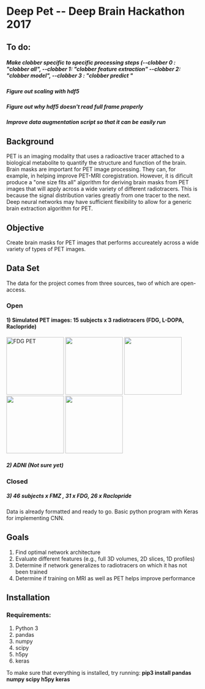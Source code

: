 # Deep Pet -- Deep Brain Hackathon 2017

## To do:
##### Make clobber specific to specific processing steps (--clobber 0 : "clobber all", --clobber 1: "clobber feature extraction" --clobber 2: "clobber model", --clobber 3 : "clobber predict "
##### Figure out scaling with hdf5
##### Figure out why hdf5 doesn't read full frame properly
##### Improve data augmentation script so that it can be easily run



## Background
PET is an imaging modality that uses a radioactive tracer attached to a biological metabolite to quantify the structure and function of the brain. Brain masks are important for PET image processing. They can, for example, in helping improve PET-MRI coregistration. However, it is dificult produce a "one size fits all" algorithm for deriving brain masks from PET images that will apply across a wide variety of different radiotracers. This is because the signal distribution varies greatly from one tracer to the next. Deep neural networks may have sufficient flexibility to allow for a generic brain extraction algorithm for PET.

## Objective
Create brain masks for PET images that performs accureately across a wide variety of types of PET images.

## Data Set
The data for the project comes from three sources, two of which are open-access.

### Open
#### 1) Simulated PET images: 15 subjects x 3 radiotracers (FDG, L-DOPA, Raclopride)

<img src="https://github.com/tfunck/pet_brainmask_convnet/blob/master/readme/fdg.png" alt="FDG PET" width=150 > <img src="https://github.com/tfunck/pet_brainmask_convnet/blob/master/readme/fdopa.png" width=150 > <img src="https://github.com/tfunck/pet_brainmask_convnet/blob/master/readme/raclopride.png" width=150> <img src="https://github.com/tfunck/pet_brainmask_convnet/blob/master/readme/t1.png" width=150 > <img src="https://github.com/tfunck/pet_brainmask_convnet/blob/master/readme/brainmask.png" width=150>

##### 2) ADNI (Not sure yet)
### Closed
##### 3) 46 subjects x FMZ , 31 x FDG, 26 x Raclopride

Data is already formatted and ready to go. Basic python program with Keras for implementing CNN.


## Goals

1) Find optimal network architecture
2) Evaluate different features (e.g., full 3D volumes, 2D slices, 1D profiles)
3) Determine if network generalizes to radiotracers on which it has not been trained
4) Determine if training on MRI as well as PET helps improve performance


## Installation
### Requirements:
1) Python 3
2) pandas
3) numpy 
4) scipy
5) h5py
6) keras

To make sure that everything is installed, try running:
__pip3 install pandas numpy scipy h5py keras__




